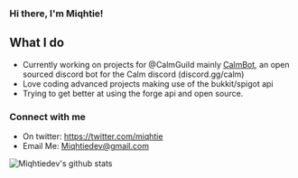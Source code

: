 ### Hi there, I'm Miqhtie!

## What I do
- Currently working on projects for @CalmGuild mainly [CalmBot](https://github.com/calmguild/calmbot), an open sourced discord bot for the Calm discord (discord.gg/calm) 
- Love coding advanced projects making use of the bukkit/spigot api
- Trying to get better at using the forge api and open source.

### Connect with me
- On twitter: https://twitter.com/miqhtie
- Email Me: Miqhtiedev@gmail.com

![Miqhtiedev's github stats](https://github-readme-stats.vercel.app/api?username=miqhtiedev&show_icons=true&theme=cobalt)
